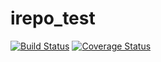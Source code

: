 # irepo_test


[![Build Status](https://travis-ci.org/chrismatgit/irepo_test.svg?branch=ft-api)](https://travis-ci.org/chrismatgit/irepo_test)		[![Coverage Status](https://coveralls.io/repos/github/chrismatgit/irepo_test/badge.svg?branch=ft-api)](https://coveralls.io/github/chrismatgit/irepo_test?branch=ft-api)
